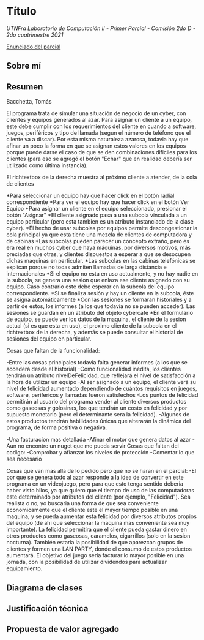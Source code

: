 # Título
*UTNFra Laboratorio de Computación II - Primer Parcial - Comisión 2do D - 2do cuatrimestre 2021*

[Enunciado del parcial](https://codeutnfra.github.io/programacion_2_laboratorio_2_apuntes/docs/evaluaciones/parciales/2d-primer-parcial/)

## Sobre mí


## Resumen

Bacchetta, Tomás

El programa trata de simular una situación de negocio de un cyber, con clientes y equipos generados al azar. Para asignar un cliente a un equipo, este debe cumplir con los requerimientos del cliente en cuando a software, juegos, periféricos y tipo de llamada (segun el número de teléfono que el cliente va a discar). Por esta misma naturaleza azarosa, todavia hay que afinar un poco la forma en que se asignan estos valores en los equipos porque puede darse el caso de que se den combinaciones dificiles para los clientes (para eso se agregó el botón "Echar" que en realidad debería ser utilizado como última instancia). 

El richtextbox de la derecha muestra al próximo cliente a atender, de la cola de clientes

*Para seleccionar un equipo hay que hacer click en el botón radial correspondiente
*Para ver el equipo hay que hacer click en el botón Ver Equipo
*Para asignar un cliente en el equipo seleccionado, presionar el botón "Asignar"
*El cliente asignado pasa a una subcola vinculada a un equipo particular (pero esta tambien es un atributo instanciado de la clase cyber). 
*El hecho de usar subcolas por equipos permite descongestionar la cola principal ya que esta tiene una mezcla de clientes de computadora y de cabinas 
*Las subcolas pueden parecer un concepto extraño, pero es era real en muchos cyber que haya máquinas, por diversos motivos, más preciadas que otras, y clientes dispuestos a esperar a que se desocupen dichas maquinas en particular.
*Las subcolas en las cabinas telefónicas se explican porque no todas admiten llamadas de larga distancia e internacionales
*Si el equipo no esta en uso actualmente, y no hay nadie en la subcola, se genera una sesion que enlaza ese cliente asignado con su equipo. Caso contrario este debe esperar en la subcola del equipo correspondiente.
*Si se finaliza sesión y hay un cliente en la subcola, éste se asigna automáticamente
*Con las sesiones se formaran historiales y a partir de estos, los informes (a los que todavia no se pueden acceder). Las sesiones se guardan en un atributo del objeto cybercafe
*En el formulario de equipo, se puede ver los datos de la maquina, el cliente de la sesion actual (si es que esta en uso), el proximo cliente de la subcola en el richtextbox de la derecha, y además se puede consultar el historial de sesiones del equipo en particular.

Cosas que faltan de la funcionalidad:

-Entre las cosas principales todavía falta generar informes (a los que se accederá desde el historial)
-Como funcionalidad inédita, los clientes tendrán un atributo nivelDeFelicidad, que reflejará el nivel de satisfacción a la hora de utilizar un equipo
-Al ser asignado a un equipo, el cliente verá su nivel de felicidad aumentado dependiendo de cuántos requisitos en juegos, software, perifericos y llamadas fueron satisfechos
-Los puntos de felicidad permitirán al usuario del programa vender al cliente diversos productos como gaseosas y golosinas, los que tendrán un costo en felicidad y por supuesto monetario (pero el determinante sera la felicidad).
-Algunos de estos productos tendrán habilidades únicas que alterarán la dinámica del programa, de forma positiva o negativa.

-Una facturacion mas detallada
-Afinar el motor que genera datos al azar
-Aun no encontre un nuget que me pueda servir
Cosas que faltan del codigo:
-Comprobar y afianzar los niveles de protección
-Comentar lo que sea necesario


Cosas que van mas alla de lo pedido pero que no se haran en el parcial:
-El por que se genera todo al azar responde a la idea de convertir en este programa en un videojuego, pero para que esto tenga sentido deberia haber visto hilos, ya que quiero que el tiempo de uso de las computadoras este determinado por atributos del cliente (por ejemplo, "Felicidad"). Sea realista o no, yo buscaria una forma de que sea conveniente economicamente que el cliente este el mayor tiempo posible en una maquina, y se pueda aumentar esta felicidad por diversos atributos propios del equipo (de ahi que seleccionar la maquina mas conveniente sea muy importante). La felicidad permitira que el cliente pueda gastar dinero en otros productos como gaseosas, caramelos, cigarrillos (solo en la sesion nocturna). También estaria  la posibilidad de que aparezcan grupos de clientes y formen una LAN PARTY, donde el consumo de estos productos aumentará.
El objetivo del juego seria facturar lo mayor posible en una jornada, con la posibilidad de utilizar dividendos para actualizar equipamiento.



## Diagrama de clases


## Justificación técnica


## Propuesta de valor agregado
